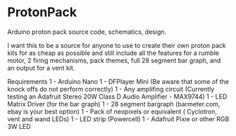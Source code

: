 # ProtonPack
Arduino proton pack source code, schematics, design. 

I want this to be a source for anyone to use to create their own proton pack kits for as cheap as possible and still include all the features for a rumble motor, 2 firing mechanisms, pack themes, full 28 segment bar graph, and an output for a vent kit.

Requirements
1 - Arduino Nano
1 - DFPlayer Mini (Be aware that some of the knock offs do not perform correctly)
1 - Any amplifing circuit (Currently testing an Adafruit Stereo 20W Class D Audio Amplifier - MAX9744)
1 - LED Matrix Driver (for the bar graph)
1 - 28 segment bargraph (barmeter.com, ebay is your best option)
1 - Pack of neopixels or equivalent ( Cyclotron, vent and wand LEDs)
1 - LED strip (Powercell)
1 - Adafruit Pixie or other RGB 3W LED


